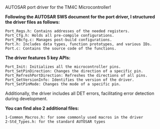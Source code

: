 AUTOSAR port driver for the TM4C Microcontroller!

**Following the AUTOSAR SWS document for the port driver, I structured the driver files as follows:**

    Port_Regs.h: Contains addresses of the needed registers.
    Port_Cfg.h: Holds all pre-compile configurations.
    Port_PBcfg.c: Manages post-build configurations.
    Port.h: Includes data types, function prototypes, and various IDs.
    Port.c: Contains the source code of the functions.

**The driver features 5 key APIs:**

    Port_Init: Initializes all the microcontroller pins.
    Port_SetPinDirection: Changes the direction of a specific pin.
    Port_RefreshPortDirection: Refreshes the directions of all pins.
    Port_GetVersionInfo: Identifies the version of the driver.
    Port_SetPinMode: Changes the mode of a specific pin.

Additionally, the driver includes all DET errors, facilitating error detection during development.

**You can find also 2 additional files:**

    1-Common_Macros.h: for some commonly used macros in the driver
    2-Std_Types.h: for the standard AUTOSAR types
